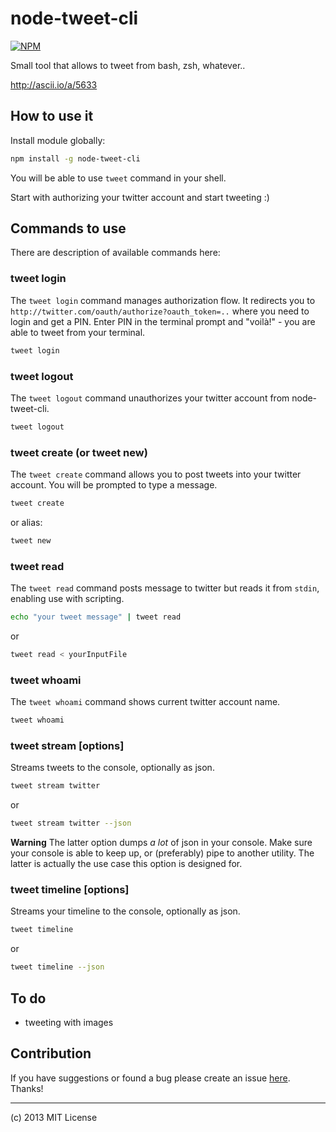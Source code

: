 # node-tweet-cli

[![NPM](https://nodei.co/npm/node-tweet-cli.png?downloads=true)](https://nodei.co/npm/node-tweet-cli/)

Small tool that allows to tweet from bash, zsh, whatever..

http://ascii.io/a/5633

## How to use it

Install module globally:

```bash
npm install -g node-tweet-cli
```

You will be able to use ``tweet`` command in your shell.

Start with authorizing your twitter account and start tweeting :)

## Commands to use

There are description of available commands here:

### tweet login

The ``tweet login`` command manages authorization flow. It redirects you to ``http://twitter.com/oauth/authorize?oauth_token=..`` where you need to login and get a PIN. Enter PIN in the terminal prompt and "voilà!" - you are able to tweet from your terminal.

```bash
tweet login
```

### tweet logout

The ``tweet logout`` command unauthorizes your twitter account from node-tweet-cli.

```bash
tweet logout
```

### tweet create (or tweet new)

The ``tweet create`` command allows you to post tweets into your twitter account. You will be prompted to type a message.

```bash
tweet create
```

or alias:

```bash
tweet new
```

### tweet read

The ``tweet read`` command posts message to twitter but reads it from ``stdin``, enabling use with scripting.

```bash
echo "your tweet message" | tweet read
```

or

```bash
tweet read < yourInputFile
```

### tweet whoami

The ``tweet whoami`` command shows current twitter account name.

```bash
tweet whoami
```

### tweet stream <query> [options]

Streams tweets to the console, optionally as json.

```bash
tweet stream twitter
```

or

```bash
tweet stream twitter --json
```

**Warning** The latter option dumps *a lot* of json in your console. Make sure your console is able to keep up, or (preferably) pipe to another utility. The latter is actually the use case this option is designed for.

### tweet timeline [options]

Streams your timeline to the console, optionally as json.

```bash
tweet timeline
```

or

```bash
tweet timeline --json
```

## To do

- tweeting with images

## Contribution

If you have suggestions or found a bug please create an issue [here](https://github.com/voronianski/node-tweet-cli/issues). Thanks!

---
(c) 2013 MIT License

